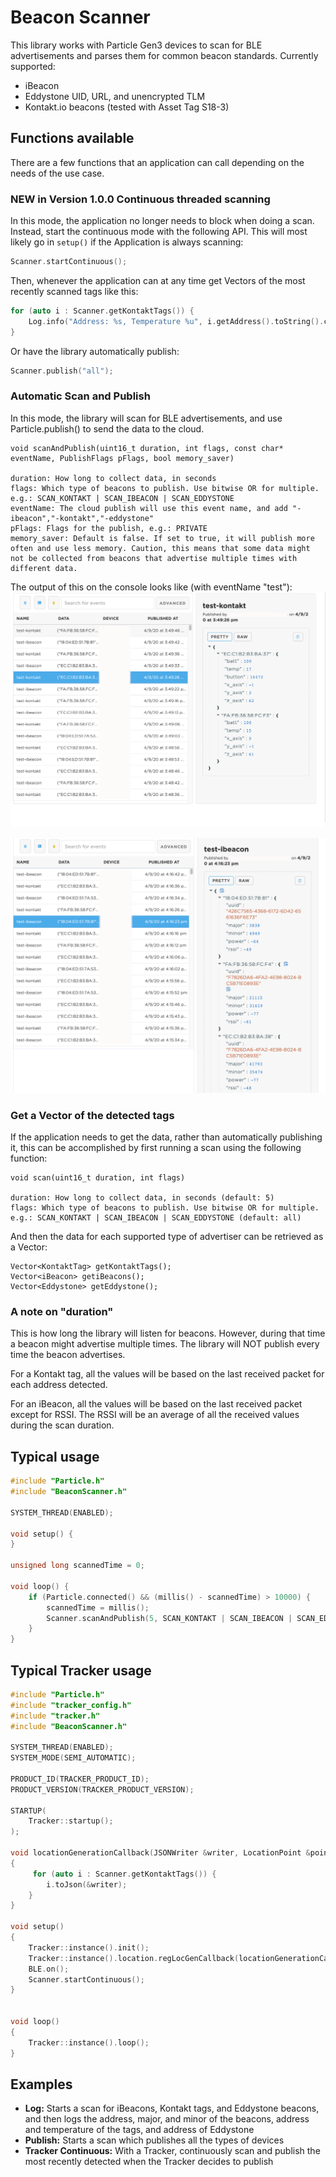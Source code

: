 # Beacon Scanner

This library works with Particle Gen3 devices to scan for BLE advertisements and parses them for common beacon standards. Currently supported:
* iBeacon
* Eddystone UID, URL, and unencrypted TLM
* Kontakt.io beacons (tested with Asset Tag S18-3)

## Functions available

There are a few functions that an application can call depending on the needs of the use case.

### __NEW in Version 1.0.0__ Continuous threaded scanning

In this mode, the application no longer needs to block when doing a scan. Instead, start the continuous mode with
the following API. This will most likely go in `setup()` if the Application is always scanning:

```c++
Scanner.startContinuous();
```

Then, whenever the application can at any time get Vectors of the most recently scanned tags like this:

```c++
for (auto i : Scanner.getKontaktTags()) {
    Log.info("Address: %s, Temperature %u", i.getAddress().toString().c_str(), i.getTemperature());
}
```

Or have the library automatically publish:

```c++
Scanner.publish("all");
```

### Automatic Scan and Publish

In this mode, the library will scan for BLE advertisements, and use Particle.publish() to send the data to the cloud.

    
    void scanAndPublish(uint16_t duration, int flags, const char* eventName, PublishFlags pFlags, bool memory_saver)

    duration: How long to collect data, in seconds
    flags: Which type of beacons to publish. Use bitwise OR for multiple. e.g.: SCAN_KONTAKT | SCAN_IBEACON | SCAN_EDDYSTONE
    eventName: The cloud publish will use this event name, and add "-ibeacon","-kontakt","-eddystone"
    pFlags: Flags for the publish, e.g.: PRIVATE
    memory_saver: Default is false. If set to true, it will publish more often and use less memory. Caution, this means that some data might not be collected from beacons that advertise multiple times with different data.

The output of this on the console looks like (with eventName "test"):
![](img/kontakt-example.png)

![](img/ibeacon-example.png)

### Get a Vector of the detected tags

If the application needs to get the data, rather than automatically publishing it, this can be accomplished by first running a scan using the following function:

    void scan(uint16_t duration, int flags)

    duration: How long to collect data, in seconds (default: 5)
    flags: Which type of beacons to publish. Use bitwise OR for multiple. e.g.: SCAN_KONTAKT | SCAN_IBEACON | SCAN_EDDYSTONE (default: all)

And then the data for each supported type of advertiser can be retrieved as a Vector:

    Vector<KontaktTag> getKontaktTags();
    Vector<iBeacon> getiBeacons();
    Vector<Eddystone> getEddystone();


### A note on "duration"

This is how long the library will listen for beacons. However, during that time a beacon might advertise multiple times. The library will NOT publish every time the beacon advertises.

For a Kontakt tag, all the values will be based on the last received packet for each address detected.

For an iBeacon, all the values will be based on the last received packet except for RSSI. The RSSI will be an average of all the received values during the scan duration.

## Typical usage

```c++
#include "Particle.h"
#include "BeaconScanner.h"

SYSTEM_THREAD(ENABLED);

void setup() {
}

unsigned long scannedTime = 0;

void loop() {
    if (Particle.connected() && (millis() - scannedTime) > 10000) {
        scannedTime = millis();
        Scanner.scanAndPublish(5, SCAN_KONTAKT | SCAN_IBEACON | SCAN_EDDYSTONE, "test", PRIVATE);
    }
}
```

## Typical Tracker usage

```c++
#include "Particle.h"
#include "tracker_config.h"
#include "tracker.h"
#include "BeaconScanner.h"

SYSTEM_THREAD(ENABLED);
SYSTEM_MODE(SEMI_AUTOMATIC);

PRODUCT_ID(TRACKER_PRODUCT_ID);
PRODUCT_VERSION(TRACKER_PRODUCT_VERSION);

STARTUP(
    Tracker::startup();
);

void locationGenerationCallback(JSONWriter &writer, LocationPoint &point, const void *context)
{
     for (auto i : Scanner.getKontaktTags()) {
        i.toJson(&writer);
    }
}

void setup()
{
    Tracker::instance().init();
    Tracker::instance().location.regLocGenCallback(locationGenerationCallback);
    BLE.on();
    Scanner.startContinuous();
}


void loop()
{
    Tracker::instance().loop();
}
```

## Examples

* __Log:__ Starts a scan for iBeacons, Kontakt tags, and Eddystone beacons, and then logs the address, major, and minor of the beacons, address and temperature of the tags, and address of Eddystone
* __Publish:__ Starts a scan which publishes all the types of devices
* __Tracker Continuous:__ With a Tracker, continuously scan and publish the most recently detected when the Tracker decides to publish

